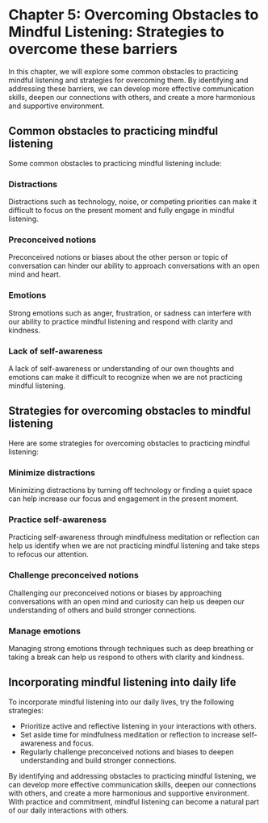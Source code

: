 Chapter 5: Overcoming Obstacles to Mindful Listening: Strategies to overcome these barriers
===========================================================================================

In this chapter, we will explore some common obstacles to practicing mindful listening and strategies for overcoming them. By identifying and addressing these barriers, we can develop more effective communication skills, deepen our connections with others, and create a more harmonious and supportive environment.

Common obstacles to practicing mindful listening
------------------------------------------------

Some common obstacles to practicing mindful listening include:

### Distractions

Distractions such as technology, noise, or competing priorities can make it difficult to focus on the present moment and fully engage in mindful listening.

### Preconceived notions

Preconceived notions or biases about the other person or topic of conversation can hinder our ability to approach conversations with an open mind and heart.

### Emotions

Strong emotions such as anger, frustration, or sadness can interfere with our ability to practice mindful listening and respond with clarity and kindness.

### Lack of self-awareness

A lack of self-awareness or understanding of our own thoughts and emotions can make it difficult to recognize when we are not practicing mindful listening.

Strategies for overcoming obstacles to mindful listening
--------------------------------------------------------

Here are some strategies for overcoming obstacles to practicing mindful listening:

### Minimize distractions

Minimizing distractions by turning off technology or finding a quiet space can help increase our focus and engagement in the present moment.

### Practice self-awareness

Practicing self-awareness through mindfulness meditation or reflection can help us identify when we are not practicing mindful listening and take steps to refocus our attention.

### Challenge preconceived notions

Challenging our preconceived notions or biases by approaching conversations with an open mind and curiosity can help us deepen our understanding of others and build stronger connections.

### Manage emotions

Managing strong emotions through techniques such as deep breathing or taking a break can help us respond to others with clarity and kindness.

Incorporating mindful listening into daily life
-----------------------------------------------

To incorporate mindful listening into our daily lives, try the following strategies:

* Prioritize active and reflective listening in your interactions with others.
* Set aside time for mindfulness meditation or reflection to increase self-awareness and focus.
* Regularly challenge preconceived notions and biases to deepen understanding and build stronger connections.

By identifying and addressing obstacles to practicing mindful listening, we can develop more effective communication skills, deepen our connections with others, and create a more harmonious and supportive environment. With practice and commitment, mindful listening can become a natural part of our daily interactions with others.
